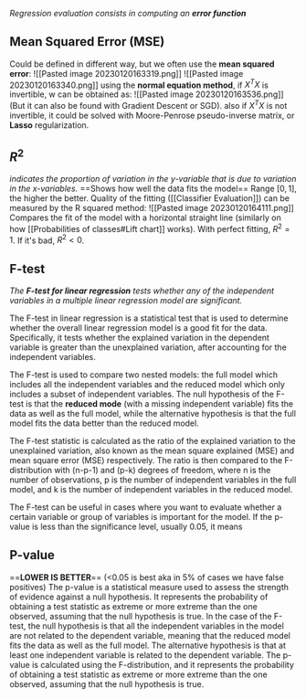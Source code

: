 _Regression evaluation consists in computing an **error function**_

## Mean Squared Error (MSE)
Could be defined in different way, but we often use the **mean squared error**:
![[Pasted image 20230120163319.png]]
![[Pasted image 20230120163340.png]]
using the **normal equation method**, if $X^{T}X$ is invertible, w can be obtained as:
![[Pasted image 20230120163536.png]]
(But it can also be found with Gradient Descent or SGD).
also if $X^{T}X$ is not invertible, it could be solved with Moore-Penrose pseudo-inverse matrix, or **Lasso** regularization.

## $R^{2}$
_indicates the proportion of variation in the y-variable that is due to variation in the x-variables._
==Shows how well the data fits the model==
Range $[0,1]$, the higher the better.
Quality of the fitting ([[Classifier Evaluation]]) can be measured by the R squared method:
![[Pasted image 20230120164111.png]]
Compares the fit of the model with a horizontal straight line (similarly on how [[Probabilities of classes#Lift chart]] works).
With perfect fitting, $R^{2}=1$. If it's bad, $R^{2}<0$.


## F-test
_The **F-test for linear regression** tests whether any of the independent variables in a multiple linear regression model are significant._

The F-test in linear regression is a statistical test that is used to determine whether the overall linear regression model is a good fit for the data. Specifically, it tests whether the explained variation in the dependent variable is greater than the unexplained variation, after accounting for the independent variables.

The F-test is used to compare two nested models: the full model which includes all the independent variables and the reduced model which only includes a subset of independent variables. The null hypothesis of the F-test is that the **reduced mode** (with a missing independent variable) fits the data as well as the full model, while the alternative hypothesis is that the full model fits the data better than the reduced model.

The F-test statistic is calculated as the ratio of the explained variation to the unexplained variation, also known as the mean square explained (MSE) and mean square error (MSE) respectively. The ratio is then compared to the F-distribution with (n-p-1) and (p-k) degrees of freedom, where n is the number of observations, p is the number of independent variables in the full model, and k is the number of independent variables in the reduced model.

The F-test can be useful in cases where you want to evaluate whether a certain variable or group of variables is important for the model. If the p-value is less than the significance level, usually 0.05, it means

## P-value
==**LOWER IS BETTER**== (<0.05 is best aka in 5% of cases we have false positives)
The p-value is a statistical measure used to assess the strength of evidence against a null hypothesis. It represents the probability of obtaining a test statistic as extreme or more extreme than the one observed, assuming that the null hypothesis is true.
In the case of the F-test, the null hypothesis is that all the independent variables in the model are not related to the dependent variable, meaning that the reduced model fits the data as well as the full model. The alternative hypothesis is that at least one independent variable is related to the dependent variable. The p-value is calculated using the F-distribution, and it represents the probability of obtaining a test statistic as extreme or more extreme than the one observed, assuming that the null hypothesis is true.